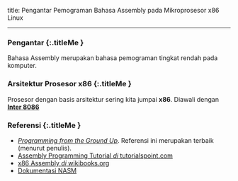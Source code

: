 title: Pengantar Pemograman Bahasa Assembly pada Mikroprosesor x86 Linux

---


### <i class="fa fa-info-circle"></i> Pengantar {:.titleMe }

Bahasa Assembly merupakan bahasa pemograman tingkat rendah pada komputer.

### <i class="fa fa-info-circle"></i> Arsitektur Prosesor x86 {:.titleMe }

Prosesor dengan basis arsitektur sering kita jumpai __x86__.
Diawali dengan [__Inter 8086__](https://en.wikipedia.org/wiki/Intel_8086) 


### <i class="fa fa-list"></i> Referensi {:.titleMe }

- [_Programming from the Ground Up_](http://download.savannah.gnu.org/releases/pgubook/ProgrammingGroundUp-1-0-booksize.pdf). Referensi ini merupakan terbaik (menurut penulis).
- [Assembly Programming Tutorial _di_ tutorialspoint.com](https://www.tutorialspoint.com/assembly_programming/index.htm)
- [x86 Assembly _di_ wikibooks.org](https://en.wikibooks.org/wiki/X86_Assembly)
- [Dokumentasi NASM](https://www.nasm.us/docs.php)